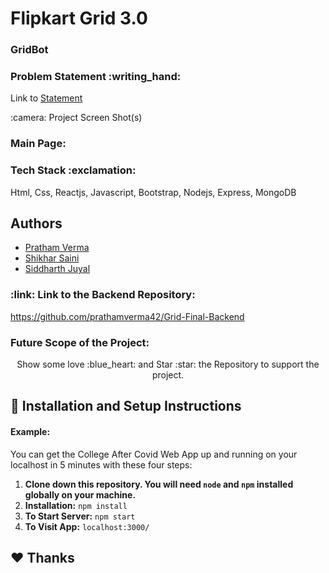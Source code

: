 <!-- ## Project Name & Pitch -->
<h1>Flipkart Grid 3.0</h1>
<!-- #### Example: -->

<!-- TweetWorld  -->
<!-- <h3>Tag line:</h3> -->
<!-- An application used to filter data form Twitter based on user preference, built with React, Redux, JavaScript, and CSS. -->
<h3>GridBot</h3>
<!-- ## Project Status -->
<!-- (only necessary if incomplete) -->

<!-- #### Example: -->
<!-- <h4>OnB</h4> -->
<!-- This project is currently in development. Users can filter tweets by username and keyword and see visual data representation. Functionality to sort by additional parameters is in progress. -->
<h3>Problem Statement :writing_hand:</h3>
Link to
<a href="https://drive.google.com/file/d/1Iof6vpQtmmD7rxAq-j3_VXpHQqzGHF4O/view?usp=sharing">
Statement
</a>
<p></p>
:camera: Project Screen Shot(s)

<!-- #### Example: -->

<h3>Main Page:</h3>
<p align="center" >
</p>

<h3>Tech Stack :exclamation:</h3>
<p>Html, Css, Reactjs, Javascript, Bootstrap, Nodejs, Express, MongoDB
</p>

## Authors

- [Pratham Verma](https://github.com/prathamverma42)
- [Shikhar Saini](https://github.com/shikharsaini)
- [Siddharth Juyal](https://github.com/sid-juyal)

<h3>:link: Link to the Backend Repository:</h3>
<a href="https://github.com/prathamverma42/Grid-Final-Backend">https://github.com/prathamverma42/Grid-Final-Backend</a>

<h3>
Future Scope of the Project:
</h3>

<p>
</p>

<p align="center">
  Show some love :blue_heart: and Star :star: the Repository to support the project.
</p>

## :rocket: Installation and Setup Instructions

#### Example:

You can get the College After Covid Web App up and running on your localhost in 5 minutes with these four steps:

1. **Clone down this repository. You will need `node` and `npm` installed globally on your machine.**
2. **Installation:**
   `npm install`
3. **To Start Server:**
   `npm start`
4. **To Visit App:**
   `localhost:3000/`

## :heart: Thanks
